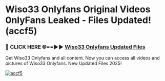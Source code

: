 # Wiso33 Onlyfans Original Videos 0nlyFans Leaked - Files Updated! (accf5)

<h3>🔴 CLICK HERE 🌐==►► <a href="https://tinyurl.com/2m67pmp6" rel="nofollow">Wiso33 Onlyfans Updated Files</a></h3>

Get Wiso33 Onlyfans and all content. Now you can access all videos and pictures of Wiso33 Onlyfans. New Updated Files 2025!

[![accf5](https://i.imgur.com/H4QAA4z.gif)](https://tinyurl.com/2m67pmp6)